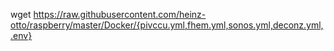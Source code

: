 wget https://raw.githubusercontent.com/heinz-otto/raspberry/master/Docker/{pivccu.yml,fhem.yml,sonos.yml,deconz.yml,.env}

